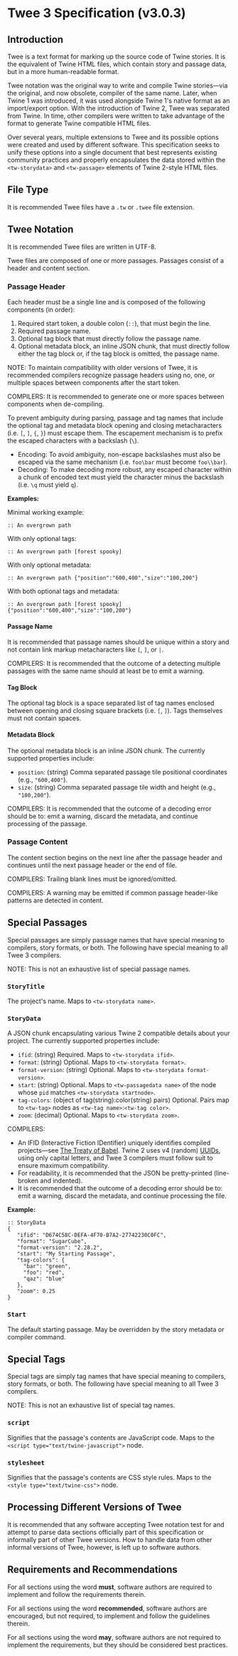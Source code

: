 # Twee 3 Specification (v3.0.3)

## Introduction

Twee is a text format for marking up the source code of Twine stories.  It is the equivalent of Twine HTML files, which contain story and passage data, but in a more human-readable format.

Twee notation was the original way to write and compile Twine stories—via the original, and now obsolete, compiler of the same name.  Later, when Twine 1 was introduced, it was used alongside Twine 1's native format as an import/export option.  With the introduction of Twine 2, Twee was separated from Twine.  In time, other compilers were written to take advantage of the format to generate Twine compatible HTML files.

Over several years, multiple extensions to Twee and its possible options were created and used by different software.  This specification seeks to unify these options into a single document that best represents existing community practices and properly encapsulates the data stored within the `<tw-storydata>` and `<tw-passage>` elements of Twine 2-style HTML files.

## File Type

It is recommended Twee files have a `.tw` or `.twee` file extension.

## Twee Notation

It is recommended Twee files are written in UTF-8.

Twee files are composed of one or more passages.  Passages consist of a header and content section.

### Passage Header

Each header must be a single line and is composed of the following components (in order):

1. Required start token, a double colon (`::`), that must begin the line.
2. Required passage name.
3. Optional tag block that must directly follow the passage name.
4. Optional metadata block, an inline JSON chunk, that must directly follow either the tag block or, if the tag block is omitted, the passage name.

NOTE: To maintain compatibility with older versions of Twee, it is recommended compilers recognize passage headers using no, one, or multiple spaces between components after the start token.

COMPILERS: It is recommended to generate one or more spaces between components when de-compiling.

To prevent ambiguity during parsing, passage and tag names that include the optional tag and metadata block opening and closing metacharacters (i.e. `[`, `]`, `{`, `}`) must escape them.  The escapement mechanism is to prefix the escaped characters with a backslash (`\`).

- Encoding: To avoid ambiguity, non-escape backslashes must also be escaped via the same mechanism (i.e. `foo\bar` must become `foo\\bar`).
- Decoding: To make decoding more robust, any escaped character within a chunk of encoded text must yield the character minus the backslash (i.e. `\q` must yield `q`).

**Examples:**

Minimal working example:

```Twee
:: An overgrown path
```

With only optional tags:

```Twee
:: An overgrown path [forest spooky]
```

With only optional metadata:

```Twee
:: An overgrown path {"position":"600,400","size":"100,200"}
```

With both optional tags and metadata:

```Twee
:: An overgrown path [forest spooky] {"position":"600,400","size":"100,200"}
```

#### Passage Name

It is recommended that passage names should be unique within a story and not contain link markup metacharacters like `[`, `]`, or `|`.

COMPILERS: It is recommended that the outcome of a detecting multiple passages with the same name should at least be to emit a warning.

#### Tag Block

The optional tag block is a space separated list of tag names enclosed between opening and closing square brackets (i.e. `[`, `]`). Tags themselves must not contain spaces.

#### Metadata Block

The optional metadata block is an inline JSON chunk.  The currently supported properties include:

- `position`: (string) Comma separated passage tile positional coordinates (e.g., `"600,400"`).
- `size`: (string) Comma separated passage tile width and height (e.g., `"100,200"`).

COMPILERS: It is recommended that the outcome of a decoding error should be to: emit a warning, discard the metadata, and continue processing of the passage.

### Passage Content

The content section begins on the next line after the passage header and continues until the next passage header or the end of file.

COMPILERS: Trailing blank lines must be ignored/omitted.

COMPILERS: A warning may be emitted if common passage header-like patterns are detected in content.

## Special Passages

Special passages are simply passage names that have special meaning to compilers, story formats, or both.  The following have special meaning to all Twee 3 compilers.

NOTE: This is not an exhaustive list of special passage names.

### `StoryTitle`

The project's name.  Maps to `<tw-storydata name>`.

### `StoryData`

A JSON chunk encapsulating various Twine 2 compatible details about your project.  The currently supported properties include:

- `ifid`: (string) Required.  Maps to `<tw-storydata ifid>`.
- `format`: (string) Optional.  Maps to `<tw-storydata format>`.
- `format-version`: (string) Optional.  Maps to `<tw-storydata format-version>`.
- `start`: (string) Optional.  Maps to `<tw-passagedata name>` of the node whose `pid` matches `<tw-storydata startnode>`.
- `tag-colors`: (object of tag(string):color(string) pairs) Optional.  Pairs map to `<tw-tag>` nodes as `<tw-tag name>`:`<tw-tag color>`.
- `zoom`: (decimal) Optional.  Maps to `<tw-storydata zoom>`.

COMPILERS:

- An IFID (Interactive Fiction IDentifier) uniquely identifies compiled projects—see [The Treaty of Babel](https://babel.ifarchive.org/).  Twine 2 uses v4 (random) [UUIDs](https://en.wikipedia.org/wiki/Universally_unique_identifier), using only capital letters, and Twee 3 compilers must follow suit to ensure maximum compatibility.
- For readability, it is recommended that the JSON be pretty-printed (line-broken and indented).
- It is recommended that the outcome of a decoding error should be to: emit a warning, discard the metadata, and continue processing the file.

**Example:**

```Twee
:: StoryData
{
   "ifid": "D674C58C-DEFA-4F70-B7A2-27742230C0FC",
   "format": "SugarCube",
   "format-version": "2.28.2",
   "start": "My Starting Passage",
   "tag-colors": {
     "bar": "green",
     "foo": "red",
     "qaz": "blue"
   },
   "zoom": 0.25
}
```

### `Start`

The default starting passage.  May be overridden by the story metadata or compiler command.

## Special Tags

Special tags are simply tag names that have special meaning to compilers, story formats, or both.  The following have special meaning to all Twee 3 compilers.

NOTE: This is not an exhaustive list of special tag names.

### `script`

Signifies that the passage's contents are JavaScript code.  Maps to the `<script type="text/twine-javascript">` node.

### `stylesheet`

Signifies that the passage's contents are CSS style rules.  Maps to the `<style type="text/twine-css">` node.

## Processing Different Versions of Twee

It is recommended that any software accepting Twee notation test for and attempt to parse data sections officially part of this specification or informally part of other Twee versions.  How to handle data from other informal versions of Twee, however, is left up to software authors.

## Requirements and Recommendations

For all sections using the word **must**, software authors are required to implement and follow the requirements therein.

For all sections using the word **recommended**, software authors are encouraged, but not required, to implement and follow the guidelines therein.

For all sections using the word **may**, software authors are not required to implement the requirements, but they should be considered best practices.
